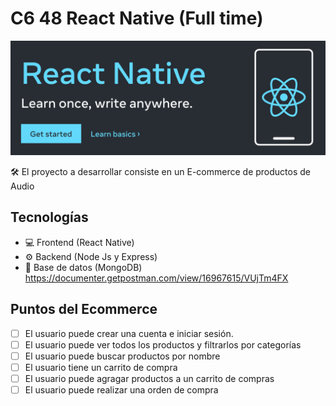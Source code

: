 # C6 48 React Native (Full time)

[![preview](./preview.png)](https://reactnative.dev/)

🛠 El proyecto a desarrollar consiste en un E-commerce de productos de Audio

## Tecnologías

- 💻 Frontend (React Native)
- ⚙ Backend (Node Js y Express)
- 💾 Base de datos (MongoDB) https://documenter.getpostman.com/view/16967615/VUjTm4FX

## Puntos del Ecommerce

- [ ] El usuario puede crear una cuenta e iniciar sesión.
- [ ] El usuario puede ver todos los productos y filtrarlos por categorías
- [ ] El usuario puede buscar productos por nombre
- [ ] El usuario tiene un carrito de compra
- [ ] El usuario puede agragar productos a un carrito de compras
- [ ] El usuario puede realizar una orden de compra
